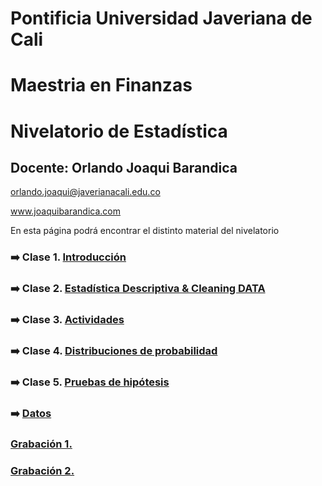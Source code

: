 # Pontificia Universidad Javeriana de Cali
# Maestria en Finanzas
# Nivelatorio de Estadística


## Docente: Orlando Joaqui Barandica 
orlando.joaqui@javerianacali.edu.co

www.joaquibarandica.com

En esta página podrá encontrar el distinto material del nivelatorio


### ➡️ Clase 1. [Introducción](https://juniorjb5.github.io/PUJ-Niv-Estadistica/Class_1/Class_1.html#1)

### ➡️ Clase 2. [Estadística Descriptiva & Cleaning DATA](https://juniorjb5.github.io/PUJ-Niv-Estadistica/Class_2/Class_2.html#1)

### ➡️ Clase 3. [Actividades](https://juniorjb5.github.io/PUJ-Niv-Estadistica/Class_3/Class_3.html)

### ➡️ Clase 4. [Distribuciones de probabilidad](https://juniorjb5.github.io/PUJ-Niv-Estadistica/Class_4/Class_4.html)

### ➡️ Clase 5. [Pruebas de hipótesis](https://juniorjb5.github.io/PUJ-Niv-Estadistica/Class_5/Class_5.html)

### ➡️ [Datos](https://correounivalleeduco-my.sharepoint.com/:f:/g/personal/orlando_joaqui_correounivalle_edu_co/El-obeIY-NJLtFvl8qspVq0Bh6SejVvJQFupztlZLvr-cQ?e=pScuMy)


### [Grabación 1.](https://correounivalleeduco-my.sharepoint.com/:v:/g/personal/orlando_joaqui_correounivalle_edu_co/EaEw5Lx5ir9DqFfL9Oye_ZcBVlcEfjvBmUH7J4lopXxiDg?e=bHcbEW)

### [Grabación 2.](https://correounivalleeduco-my.sharepoint.com/:v:/g/personal/orlando_joaqui_correounivalle_edu_co/EdRVKyD2LzpKlVsPkkk6QDgBbRNLxe9h7I0QsXsgyQBXhQ?e=winNdW)

